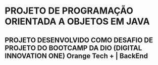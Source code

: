 # PROJETO DE PROGRAMAÇÃO ORIENTADA A OBJETOS EM JAVA

## PROJETO DESENVOLVIDO COMO DESAFIO DE PROJETO DO BOOTCAMP DA DIO (DIGITAL INNOVATION ONE) Orange Tech + | BackEnd





